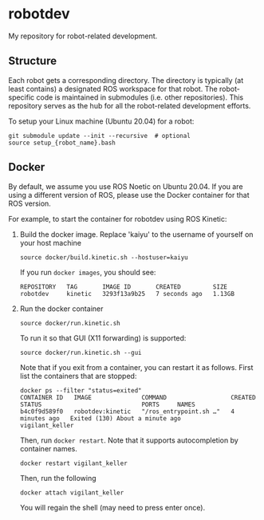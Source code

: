 # robotdev

My repository for robot-related development.


## Structure

Each robot gets a corresponding directory.  The directory is typically (at least contains)
a designated ROS workspace for that robot. The robot-specific code is maintained in
submodules (i.e. other repositories). This repository serves as the
hub for all the robot-related development efforts.

To setup your Linux machine (Ubuntu 20.04) for a robot:
```
git submodule update --init --recursive  # optional
source setup_{robot_name}.bash
```


## Docker
By default, we assume you use ROS Noetic on Ubuntu 20.04.
If you are using a different version of ROS, please use
the Docker container for that ROS version.

For example, to start the container for robotdev using ROS Kinetic:

1. Build the docker image. Replace 'kaiyu' to the username of yourself on your host machine
   ```
   source docker/build.kinetic.sh --hostuser=kaiyu
   ```

   If you run `docker images`, you should see:
     ```
     REPOSITORY   TAG       IMAGE ID       CREATED         SIZE
     robotdev     kinetic   3293f13a9b25   7 seconds ago   1.13GB
     ```

2. Run the docker container
   ```
   source docker/run.kinetic.sh
   ```
   To run it so that GUI (X11 forwarding) is supported:
   ```
   source docker/run.kinetic.sh --gui
   ```

   Note that if you exit from a container, you can restart it as follows.
   First list the containers that are stopped:
   ```
   docker ps --filter "status=exited"
   CONTAINER ID   IMAGE              COMMAND                  CREATED         STATUS                            PORTS     NAMES
   b4c0f9d589f0   robotdev:kinetic   "/ros_entrypoint.sh …"   4 minutes ago   Exited (130) About a minute ago             vigilant_keller
   ```
   Then, run `docker restart`. Note that it supports autocompletion by container names.
   ```
   docker restart vigilant_keller
   ```
   Then, run the following
   ```
   docker attach vigilant_keller
   ```
   You will regain the shell (may need to press enter once).
